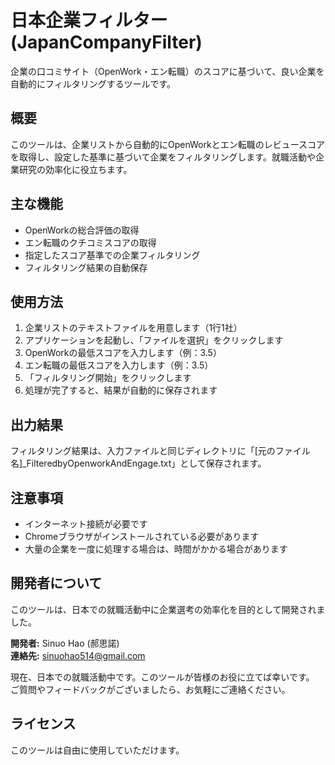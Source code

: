 # 日本企業フィルター (JapanCompanyFilter)

企業の口コミサイト（OpenWork・エン転職）のスコアに基づいて、良い企業を自動的にフィルタリングするツールです。

## 概要
このツールは、企業リストから自動的にOpenWorkとエン転職のレビュースコアを取得し、設定した基準に基づいて企業をフィルタリングします。就職活動や企業研究の効率化に役立ちます。

## 主な機能
- OpenWorkの総合評価の取得
- エン転職のクチコミスコアの取得
- 指定したスコア基準での企業フィルタリング
- フィルタリング結果の自動保存

## 使用方法
1. 企業リストのテキストファイルを用意します（1行1社）
2. アプリケーションを起動し、「ファイルを選択」をクリックします
3. OpenWorkの最低スコアを入力します（例：3.5）
4. エン転職の最低スコアを入力します（例：3.5）
5. 「フィルタリング開始」をクリックします
6. 処理が完了すると、結果が自動的に保存されます

## 出力結果
フィルタリング結果は、入力ファイルと同じディレクトリに「[元のファイル名]_FilteredbyOpenworkAndEngage.txt」として保存されます。

## 注意事項
- インターネット接続が必要です
- Chromeブラウザがインストールされている必要があります
- 大量の企業を一度に処理する場合は、時間がかかる場合があります

## 開発者について
このツールは、日本での就職活動中に企業選考の効率化を目的として開発されました。

**開発者:** Sinuo Hao (郝思諾)  
**連絡先:** sinuohao514@gmail.com

現在、日本での就職活動中です。このツールが皆様のお役に立てば幸いです。
ご質問やフィードバックがございましたら、お気軽にご連絡ください。

## ライセンス
このツールは自由に使用していただけます。
